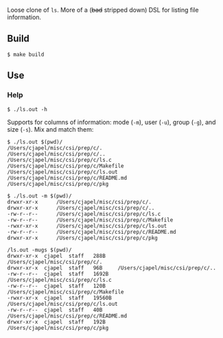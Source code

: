 Loose clone of `ls`. More of a (~~bad~~ stripped down) DSL for listing file information.

## Build

```
$ make build
```

## Use

### Help

```
$ ./ls.out -h
```

Supports for columns of information: mode (`-m`), user (`-u`), group (`-g`), and size (`-s`). Mix and match them:

```
$ ./ls.out $(pwd)/
/Users/cjapel/misc/csi/prep/c/.
/Users/cjapel/misc/csi/prep/c/..
/Users/cjapel/misc/csi/prep/c/ls.c
/Users/cjapel/misc/csi/prep/c/Makefile
/Users/cjapel/misc/csi/prep/c/ls.out
/Users/cjapel/misc/csi/prep/c/README.md
/Users/cjapel/misc/csi/prep/c/pkg
```

```
$ ./ls.out -m $(pwd)/
drwxr-xr-x		/Users/cjapel/misc/csi/prep/c/.
drwxr-xr-x		/Users/cjapel/misc/csi/prep/c/..
-rw-r--r--		/Users/cjapel/misc/csi/prep/c/ls.c
-rw-r--r--		/Users/cjapel/misc/csi/prep/c/Makefile
-rwxr-xr-x		/Users/cjapel/misc/csi/prep/c/ls.out
-rw-r--r--		/Users/cjapel/misc/csi/prep/c/README.md
drwxr-xr-x		/Users/cjapel/misc/csi/prep/c/pkg
```

```
/ls.out -mugs $(pwd)/
drwxr-xr-x	cjapel	staff	288B		/Users/cjapel/misc/csi/prep/c/.
drwxr-xr-x	cjapel	staff	96B		/Users/cjapel/misc/csi/prep/c/..
-rw-r--r--	cjapel	staff	1692B		/Users/cjapel/misc/csi/prep/c/ls.c
-rw-r--r--	cjapel	staff	120B		/Users/cjapel/misc/csi/prep/c/Makefile
-rwxr-xr-x	cjapel	staff	19560B		/Users/cjapel/misc/csi/prep/c/ls.out
-rw-r--r--	cjapel	staff	40B		/Users/cjapel/misc/csi/prep/c/README.md
drwxr-xr-x	cjapel	staff	192B		/Users/cjapel/misc/csi/prep/c/pkg
```
